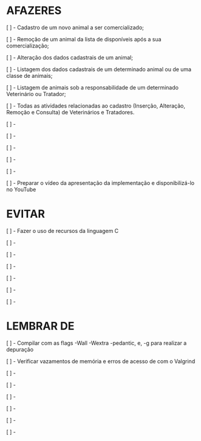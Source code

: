 # AFAZERES

 [ ] - Cadastro de um novo animal a ser comercializado;

 [ ] - Remoção de um animal da lista de disponíveis após a sua comercialização;

 [ ] - Alteração dos dados cadastrais de um animal;

 [ ] - Listagem dos dados cadastrais de um determinado animal ou de uma classe de animais;

 [ ] - Listagem de animais sob a responsabilidade de um determinado Veterinário ou Tratador;

 [ ] - Todas as atividades relacionadas ao cadastro (Inserção, Alteração, Remoção e Consulta) de Veterinários e Tratadores.

 [ ] - 

 [ ] - 

 [ ] - 

 [ ] - 

 [ ] - 

 [ ] - Preparar o vídeo da apresentação da implementação e disponibilizá-lo no YouTube


# EVITAR

 [ ] - Fazer o uso de recursos da linguagem C

 [ ] - 
 
 [ ] - 
 
 [ ] - 
 
 [ ] - 
 
 [ ] - 
 
 [ ] - 
 
# LEMBRAR DE

 [ ] - Compilar com as flags -Wall -Wextra -pedantic, e, -g para realizar a depuração

 [ ] - Verificar vazamentos de memória e erros de acesso de com o Valgrind

 [ ] - 
 
 [ ] - 
 
 [ ] - 
 
 [ ] - 
 
 [ ] - 
 
 [ ] - 
 
